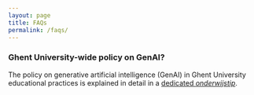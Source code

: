 ```yaml
---
layout: page
title: FAQs
permalink: /faqs/
---
```


### Ghent University-wide policy on GenAI?

The policy on generative artificial intelligence (GenAI) in Ghent University educational practices is explained in detail in a [dedicated *onderwijstip*](https://onderwijstips.ugent.be/nl/tips/chatgpt-een-generatief-ai-systeem-met-impact-op-he/).
